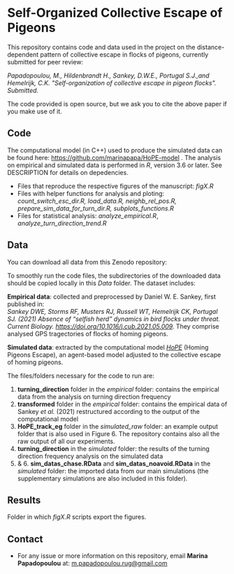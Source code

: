 # Self-Organized Collective Escape of Pigeons

This repository contains code and data used in the project on the distance-dependent pattern of collective escape in flocks of pigeons, currently submitted for peer review:

*Papadopoulou, M., Hildenbrandt H., Sankey, D.W.E., Portugal S.J.,and Hemelrijk, C.K. "Self-organization of collective escape in pigeon flocks". Submitted.*

The code provided is open source, but we ask you to cite the above paper if you make use of it. 

## Code

The computational model (in C++) used to produce the simulated data can be found here: https://github.com/marinapapa/HoPE-model .
The analysis on empirical and simulated data is performed in _R_, version 3.6 or later. See DESCRIPTION for details on depedencies. 

- Files that reproduce the respective figures of the manuscript: *figX.R* 
- Files with helper functions for analysis and ploting: *count_switch_esc_dir.R, load_data.R, neighb_rel_pos.R, prepare_sim_data_for_turn_dir.R, subplots_functions.R* 
- Files for statistical analysis: *analyze_empirical.R*, *analyze_turn_direction_trend.R* 

## Data

You can download all data from this Zenodo repository:
 
To smoothly run the code files, the subdirectories of the downloaded data should be copied locally in this *Data* folder. The dataset includes:

**Empirical data**: collected and preprocessed by Daniel W. E. Sankey, first published in:  
*Sankey DWE, Storms RF, Musters RJ, Russell WT, Hemelrijk CK, Portugal SJ. (2021) Absence of “selfish herd” dynamics in bird flocks under threat. Current Biology. https://doi.org/10.1016/j.cub.2021.05.009.*
They comprise analysed GPS tragectories of flocks of homing pigeons. 

**Simulated data**: extracted by the computational model [*HoPE*](https://github.com/marinapapa/HoPE-model) (Homing Pigeons Escape), an agent-based model adjusted to the collective escape of homing pigeons. 

The files/folders necessary for the code to run are:

1. **turning_direction** folder in the *empirical* folder: contains the empirical data from the analysis on turning direction frequency
2. **transformed** folder in the *empirical* folder: contains the empirical data of Sankey *et al.* (2021) restructured according to the output of the computational model
3. **HoPE_track_eg** folder in the *simulated_raw* folder: an example output folder that is also used in Figure 6. The repository contains also all the raw output of all our experiments.
4. **turning_direction** in the *simulated* folder: the results of the turning direction frequency analysis on the simulated data
5. & 6. **sim_datas_chase.RData** and **sim_datas_noavoid.RData** in the *simulated* folder: the imported data from our main simulations (the supplementary simulations are also included in this folder).

## Results
Folder in which *figX.R* scripts export the figures.  

## Contact
* For any issue or more information on this repository, email **Marina Papadopoulou** at: <m.papadopoulou.rug@gmail.com>
